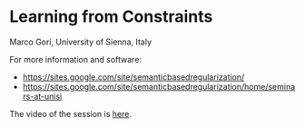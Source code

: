 # Learning from Constraints

Marco Gori, University of Sienna, Italy

For more information and software:

* https://sites.google.com/site/semanticbasedregularization/
* https://sites.google.com/site/semanticbasedregularization/home/seminars-at-unisi

The video of the session is [here](https://youtu.be/Kvf6C3kjEkc).

